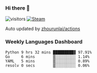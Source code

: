 ### Hi there 👋

![visitors](https://visitor-badge.glitch.me/badge?page_id=zhourunlai)
[![Steam](https://img.shields.io/badge/dynamic/json?label=Steam&query=%24.data.totalSubs&url=https%3A%2F%2Fapi.spencerwoo.com%2Fsubstats%2F%3Fsource%3DsteamGames%26queryKey%3D76561198285156854&suffix=%20Games&logo=steam&labelColor=134375&color=0b1a37&longCache=true)](http://steamcommunity.com/profiles/76561198285156854)

Auto updated by <a href="https://github.com/zhourunlai/zhourunlai/actions" target="_blank">zhourunlai/actions</a>

### Weekly Languages Dashboard

<!--PART:wakatime-->
```text
Python 9 hrs 32 mins █████████▓ 97.91%
Go     6 mins        ▒░░░░░░░░░ 1.14%
YAML   5 mins        ▒░░░░░░░░░ 0.89%
resolv 0 secs        ▒░░░░░░░░░ 0.06%
```
<!--PART:wakatime-->
